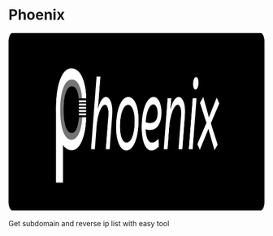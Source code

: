 # Phoenix

<a>
  <img src="banner.png" width="850" height="350">
</a>

Get subdomain and reverse ip list with easy tool

